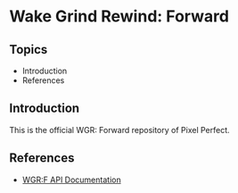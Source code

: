 # Wake Grind Rewind: Forward

## Topics

* Introduction
* References

## Introduction

This is the official WGR: Forward repository of Pixel Perfect.

## References

* [WGR:F API Documentation](https://mickdmnts.github.io/wgr_forward.io/)
